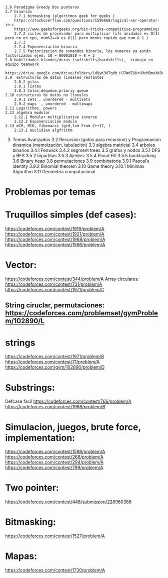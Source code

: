     2.6 Paradigma Greedy Dos punteros
    2.7 binarios
        2.7.1 bitmasking (algoritmos geek for geeks )
        https://stackoverflow.com/questions/1596668/logical-xor-operator-in-c 
        https://www.geeksforgeeks.org/bit-tricks-competitive-programming/
        2.7.2 ciclos de procesador para multiplicar (ifs anidados es O(1) pero no en cpu, num%2==0 es O(1) pero menos rapido que num & 1 )
        2.7.3 
        2.7.4 Exponenciación binaria
        2.7.5 factorizacion de sumandos binaria, los numeros ya están factorizados ejem: 10 = 00001010 = 8 + 2
    2.8 Habilidades blandas/duras (softskills/hardskills),  trabajo en equipo teamwork
        https://drive.google.com/drive/folders/1dQyK3OTgdh_HJ7WdZGKrURcMBmeXKDL1
    2.9  estructuras de datos lineales restantes
        2.8.2 pilas
        2.8.1 listas 
        2.8.3 Colas,dequeue,prioriy queue
    2.10 estructuras de datos no lineales
        2.9.1 sets , unordered - multisets
        2.9.2 maps  , unordered - multimaps
    2.11 Logarithms, powers
    2.12 algebra modular
        2.12.1 Modular multiplicative inverse
        2.12.2 Exponenciación modula
    2.13 mCM, MCD, fibonacci (gcd,lcm From C++17, )
        2.13.1 euclidian algfrithm
  
3. Temas Avanzados
    3.2 Recursion (gotos para recursion) y Programacion dinamica (memoización, tabulación)
    3.3	algebra matricial
    3.4 arboles binarios
        3.4.1 Fenwick
        3.4.2 segment trees 
    3.5 grafos y nodos
        3.5.1 DFS y BFS
        3.5.2 bipartitas
        3.5.3 Ajedrez
        3.5.4  Flood Fill
        3.5.5 backtracking 
    3.6 Binary heap
    3.8 permutaciones
    3.9 combinatoria
        3.9.1 Pascal’s identity
        3.9.2 Binomial theorem
    3.10 Game theory 
        3.10.1 Minimax Algorithm
    3.11 Geometría computacional


# Problemas por temas 

# Truquillos simples (def cases):
https://codeforces.com/contest/1919/problem/A 
https://codeforces.com/contest/1921/problem/A 
https://codeforces.com/contest/1968/problem/A 
https://codeforces.com/contest/1566/problem/A
# Vector:
https://codeforces.com/contest/344/problem/A 
Array circulares:
https://codeforces.com/contest/731/problem/A  
https://codeforces.com/contest/1971/problem/C
## String ciruclar, permutaciones: https://codeforces.com/problemset/gymProblem/102890/L

# strings
https://codeforces.com/contest/1971/problem/B
https://codeforces.com/contest/71/problem/A 
https://codeforces.com/gym/102890/problem/D 
# Substrings: 
Defcase facil https://codeforces.com/contest/766/problem/A
https://codeforces.com/contest/1968/problem/B

# Simulacion, juegos, brute force, implementation:
https://codeforces.com/contest/1598/problem/A 
https://codeforces.com/contest/268/problem/A 
https://codeforces.com/contest/294/problem/A 
https://codeforces.com/contest/799/problem/A 

# Two pointer:
https://codeforces.com/contest/448/submission/228960388
# Bitmasking: 
https://codeforces.com/contest/1527/problem/A 
# Mapas:
https://codeforces.com/contest/1730/problem/A 

